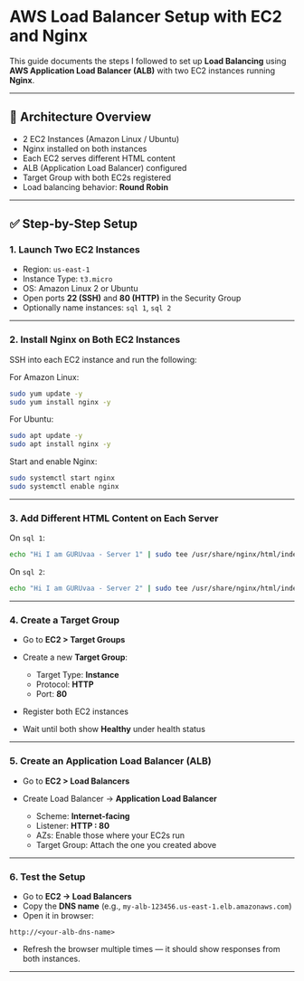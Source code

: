 # AWS Load Balancer Setup with EC2 and Nginx

This guide documents the steps I followed to set up **Load Balancing** using **AWS Application Load Balancer (ALB)** with two EC2 instances running **Nginx**.

---

## 🧱 Architecture Overview

- 2 EC2 Instances (Amazon Linux / Ubuntu)
- Nginx installed on both instances
- Each EC2 serves different HTML content
- ALB (Application Load Balancer) configured
- Target Group with both EC2s registered
- Load balancing behavior: **Round Robin**

---

## ✅ Step-by-Step Setup

### 1. Launch Two EC2 Instances

- Region: `us-east-1`
- Instance Type: `t3.micro`
- OS: Amazon Linux 2 or Ubuntu
- Open ports **22 (SSH)** and **80 (HTTP)** in the Security Group
- Optionally name instances: `sql 1`, `sql 2`

---

### 2. Install Nginx on Both EC2 Instances

SSH into each EC2 instance and run the following:

For Amazon Linux:
```bash
sudo yum update -y
sudo yum install nginx -y
````

For Ubuntu:

```bash
sudo apt update -y
sudo apt install nginx -y
```

Start and enable Nginx:

```bash
sudo systemctl start nginx
sudo systemctl enable nginx
```

---

### 3. Add Different HTML Content on Each Server

On `sql 1`:

```bash
echo "Hi I am GURUvaa - Server 1" | sudo tee /usr/share/nginx/html/index.html
```

On `sql 2`:

```bash
echo "Hi I am GURUvaa - Server 2" | sudo tee /usr/share/nginx/html/index.html
```

---

### 4. Create a Target Group

* Go to **EC2 > Target Groups**
* Create a new **Target Group**:

  * Target Type: **Instance**
  * Protocol: **HTTP**
  * Port: **80**
* Register both EC2 instances
* Wait until both show **Healthy** under health status

---

### 5. Create an Application Load Balancer (ALB)

* Go to **EC2 > Load Balancers**
* Create Load Balancer → **Application Load Balancer**

  * Scheme: **Internet-facing**
  * Listener: **HTTP : 80**
  * AZs: Enable those where your EC2s run
  * Target Group: Attach the one you created above

---

### 6. Test the Setup

* Go to **EC2 → Load Balancers**
* Copy the **DNS name** (e.g., `my-alb-123456.us-east-1.elb.amazonaws.com`)
* Open it in browser:

```
http://<your-alb-dns-name>
```

* Refresh the browser multiple times — it should show responses from both instances.

---
